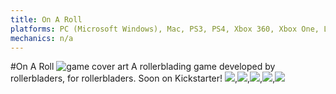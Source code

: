 ```yaml
---
title: On A Roll
platforms: PC (Microsoft Windows), Mac, PS3, PS4, Xbox 360, Xbox One, Linux
mechanics: n/a
---
```

#On A Roll
![game cover art](//images.igdb.com/igdb/image/upload/t_thumb/dt8orcjdprpadbpzwogz.jpg "Logo Title Text 1")
A rollerblading game developed by rollerbladers, for rollerbladers. Soon on Kickstarter!
<img src="//images.igdb.com/igdb/image/upload/t_thumb/okrgyk5knr4xl9osnvok.jpg"/>,<img src="//images.igdb.com/igdb/image/upload/t_thumb/zlrlztjirgfryaaj9k6m.jpg"/>,<img src="//images.igdb.com/igdb/image/upload/t_thumb/uimo25ky8xw2kutkubc5.jpg"/>,<img src="//images.igdb.com/igdb/image/upload/t_thumb/vjlgkfxbiczx0ydo3njt.jpg"/>,<img src="//images.igdb.com/igdb/image/upload/t_thumb/reqmuanrygili5mzsdkc.jpg"/>

